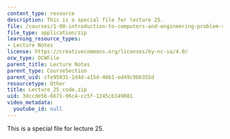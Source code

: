 ```yaml
---
content_type: resource
description: This is a special file for lecture 25.
file: /courses/1-00-introduction-to-computers-and-engineering-problem-solving-spring-2012/3dccde56667196c4cc5f1245cb149081_Lecture_25_code.zip
file_type: application/zip
learning_resource_types:
- Lecture Notes
license: https://creativecommons.org/licenses/by-nc-sa/4.0/
ocw_type: OCWFile
parent_title: Lecture Notes
parent_type: CourseSection
parent_uid: cfe95031-1d4d-a15d-46b1-ed49c9bb355d
resourcetype: Other
title: Lecture_25_code.zip
uid: 3dccde56-6671-96c4-cc5f-1245cb149081
video_metadata:
  youtube_id: null
---
```

This is a special file for lecture 25.